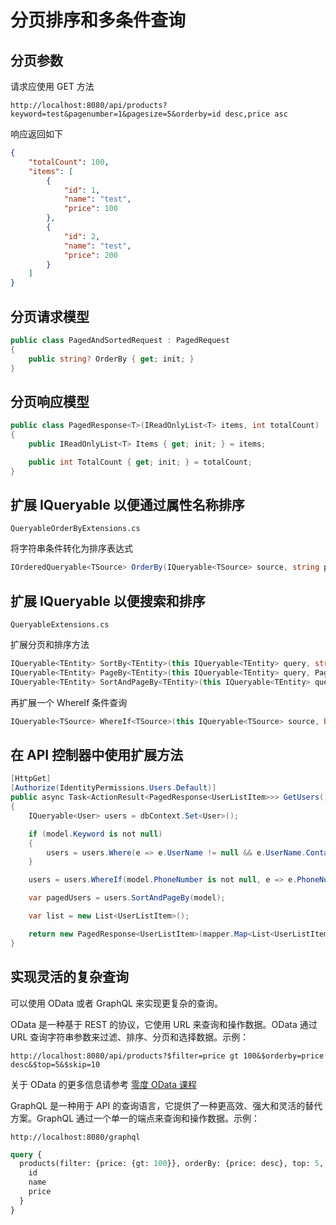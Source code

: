 # 分页排序和多条件查询

## 分页参数

请求应使用 GET 方法

```shell
http://localhost:8080/api/products?keyword=test&pagenumber=1&pagesize=5&orderby=id desc,price asc
```

响应返回如下

```json
{
    "totalCount": 100,
    "items": [
        {
            "id": 1,
            "name": "test",
            "price": 100
        },
        {
            "id": 2,
            "name": "test",
            "price": 200
        }
    ]
}
```

## 分页请求模型

```csharp
public class PagedAndSortedRequest : PagedRequest
{
    public string? OrderBy { get; init; }
}
```

## 分页响应模型

```csharp
public class PagedResponse<T>(IReadOnlyList<T> items, int totalCount)
{
    public IReadOnlyList<T> Items { get; init; } = items;

    public int TotalCount { get; init; } = totalCount;
}
```

## 扩展 IQueryable 以便通过属性名称排序

```shell
QueryableOrderByExtensions.cs
```

将字符串条件转化为排序表达式

```csharp
IOrderedQueryable<TSource> OrderBy(IQueryable<TSource> source, string propertyName)
```

## 扩展 IQueryable 以便搜索和排序

```shell
QueryableExtensions.cs
```

扩展分页和排序方法

```csharp
IQueryable<TEntity> SortBy<TEntity>(this IQueryable<TEntity> query, string? orderBy = null);
IQueryable<TEntity> PageBy<TEntity>(this IQueryable<TEntity> query, PagedRequest pagedRequest)
IQueryable<TEntity> SortAndPageBy<TEntity>(this IQueryable<TEntity> query, PagedAndSortedRequest? pagedAndSortedRequest = null);
```

再扩展一个 WhereIf 条件查询

```csharp
IQueryable<TSource> WhereIf<TSource>(this IQueryable<TSource> source, bool condition, Expression<Func<TSource, bool>> predicate);
```

## 在 API 控制器中使用扩展方法

```csharp
[HttpGet]
[Authorize(IdentityPermissions.Users.Default)]
public async Task<ActionResult<PagedResponse<UserListItem>>> GetUsers([FromQuery] UserListRequest model)
{
    IQueryable<User> users = dbContext.Set<User>();

    if (model.Keyword is not null)
    {
        users = users.Where(e => e.UserName != null && e.UserName.Contains(model.Keyword));
    }

    users = users.WhereIf(model.PhoneNumber is not null, e => e.PhoneNumber == model.PhoneNumber);

    var pagedUsers = users.SortAndPageBy(model);

    var list = new List<UserListItem>();

    return new PagedResponse<UserListItem>(mapper.Map<List<UserListItem>>(await pagedUsers.ToListAsync()), await users.CountAsync());
}
```

## 实现灵活的复杂查询

可以使用 OData 或者 GraphQL 来实现更复杂的查询。

OData 是一种基于 REST 的协议，它使用 URL 来查询和操作数据。OData 通过 URL 查询字符串参数来过滤、排序、分页和选择数据。示例：

```shell
http://localhost:8080/api/products?$filter=price gt 100&$orderby=price desc&$top=5&$skip=10
```

关于 OData 的更多信息请参考 [零度 OData 课程](https://www.xcode.me/Training?keyword=odata)

GraphQL 是一种用于 API 的查询语言，它提供了一种更高效、强大和灵活的替代方案。GraphQL 通过一个单一的端点来查询和操作数据。示例：

```shell
http://localhost:8080/graphql
```

```graphql
query {
  products(filter: {price: {gt: 100}}, orderBy: {price: desc}, top: 5, skip: 10) {
    id
    name
    price
  }
}
```